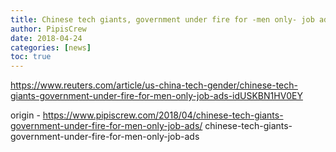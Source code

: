 ```yaml
---
title: Chinese tech giants, government under fire for -men only- job ads
author: PipisCrew
date: 2018-04-24
categories: [news]
toc: true
---
```


https://www.reuters.com/article/us-china-tech-gender/chinese-tech-giants-government-under-fire-for-men-only-job-ads-idUSKBN1HV0EY

origin - https://www.pipiscrew.com/2018/04/chinese-tech-giants-government-under-fire-for-men-only-job-ads/ chinese-tech-giants-government-under-fire-for-men-only-job-ads
